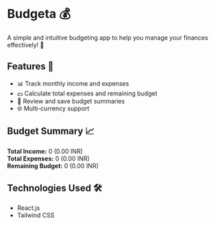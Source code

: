 <h1 align="">Budgeta 💰</h1>

<p align="">
  A simple and intuitive budgeting app to help you manage your finances effectively! 🌟
</p>

<h2>Features 🚀</h2>
<ul>
  <li>📊 Track monthly income and expenses</li>
  <li>💵 Calculate total expenses and remaining budget</li>
  <li>💾 Review and save budget summaries</li>
  <li>🌐 Multi-currency support</li>
</ul>

<h2>Budget Summary 📈</h2>
<p>
  <strong>Total Income:</strong> 0 (0.00 INR) <br>
  <strong>Total Expenses:</strong> 0 (0.00 INR) <br>
  <strong>Remaining Budget:</strong> 0 (0.00 INR)
</p>

<h2>Technologies Used 🛠️</h2>
<ul>
  <li>React.js</li>
  <li>Tailwind CSS</li>
</ul>
